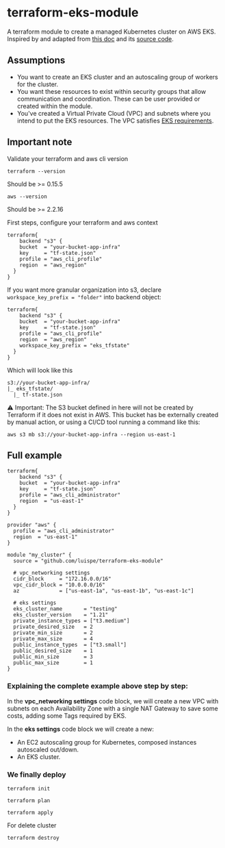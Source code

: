 # terraform-eks-module

A terraform module to create a managed Kubernetes cluster on AWS EKS. Inspired by and adapted from [this doc](https://www.terraform.io/docs/providers/aws/guides/eks-getting-started.html) and its [source code](https://github.com/terraform-providers/terraform-provider-aws/tree/master/examples/eks-getting-started).

## Assumptions
- You want to create an EKS cluster and an autoscaling group of workers for the cluster.
- You want these resources to exist within security groups that allow communication and coordination. These can be user provided or created within the module.
- You've created a Virtual Private Cloud (VPC) and subnets where you intend to put the EKS resources. The VPC satisfies [EKS requirements](https://docs.aws.amazon.com/eks/latest/userguide/network_reqs.html).

## Important note

Validate your terraform and aws cli version

```
terraform --version
```
Should be >= 0.15.5

```
aws --version
```
Should be >= 2.2.16

First steps, configure your terraform and aws context


```
terraform{
    backend "s3" {
    bucket  = "your-bucket-app-infra"
    key     = "tf-state.json"
    profile = "aws_cli_profile"
    region  = "aws_region"
  }
}
```

If you want more granular organization into s3, declare `workspace_key_prefix = "folder"` into backend object:

```
terraform{
    backend "s3" {
    bucket  = "your-bucket-app-infra"
    key     = "tf-state.json"
    profile = "aws_cli_profile"
    region  = "aws_region"
    workspace_key_prefix = "eks_tfstate"
  }
}
```

Which will look like this

```
s3://your-bucket-app-infra/
|_ eks_tfstate/
  |_ tf-state.json
```

⚠️ Important: The S3 bucket defined in here will not be created by Terraform if it does not exist in AWS. This bucket has be externally created by manual action, or using a CI/CD tool running a command like this:

```
aws s3 mb s3://your-bucket-app-infra --region us-east-1
```

## Full example

```hcl
terraform{
    backend "s3" {
    bucket  = "your-bucket-app-infra"
    key     = "tf-state.json"
    profile = "aws_cli_administrator"
    region  = "us-east-1"
  }
}

provider "aws" {
  profile = "aws_cli_administrator"
  region  = "us-east-1"
}

module "my_cluster" {
  source = "github.com/luispe/terraform-eks-module"
  
  # vpc_networking settings
  cidr_block     = "172.16.0.0/16"
  vpc_cidr_block = "10.0.0.0/16"
  az             = ["us-east-1a", "us-east-1b", "us-east-1c"]

  # eks settings
  eks_cluster_name       = "testing"
  eks_cluster_version    = "1.21"
  private_instance_types = ["t3.medium"]
  private_desired_size   = 2
  private_min_size       = 2
  private_max_size       = 4
  public_instance_types  = ["t3.small"]
  public_desired_size    = 1
  public_min_size        = 3
  public_max_size        = 1
}
```
### Explaining the complete example above step by step:

In the **vpc_networking settings** code block, we will create a new VPC with subnets on each Availability Zone with a single NAT Gateway to save some costs, adding some Tags required by EKS.

In the **eks settings** code block we will create a new:
- An EC2 autoscaling group for Kubernetes, composed instances autoscaled out/down.
- An EKS cluster.

### We finally deploy

```
terraform init

terraform plan

terraform apply
```
For delete cluster
```
terraform destroy
```
